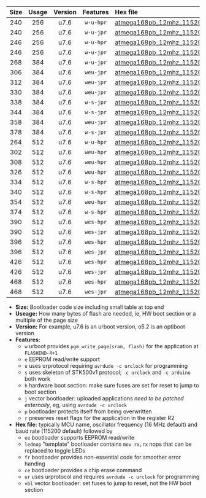 |Size|Usage|Version|Features|Hex file|
|:-:|:-:|:-:|:-:|:--|
|240|256|u7.6|`w-u-hpr`|[atmega168pb_12mhz_115200bps_ur.hex](https://raw.githubusercontent.com/stefanrueger/urboot/main//atmega168pb_12mhz_115200bps_ur.hex)|
|240|256|u7.6|`w-u-jpr`|[atmega168pb_12mhz_115200bps_ur_vbl.hex](https://raw.githubusercontent.com/stefanrueger/urboot/main//atmega168pb_12mhz_115200bps_ur_vbl.hex)|
|246|256|u7.6|`w-u-hpr`|[atmega168pb_12mhz_115200bps_lednop_ur.hex](https://raw.githubusercontent.com/stefanrueger/urboot/main//atmega168pb_12mhz_115200bps_lednop_ur.hex)|
|246|256|u7.6|`w-u-jpr`|[atmega168pb_12mhz_115200bps_lednop_ur_vbl.hex](https://raw.githubusercontent.com/stefanrueger/urboot/main//atmega168pb_12mhz_115200bps_lednop_ur_vbl.hex)|
|268|384|u7.6|`w-u-jpr`|[atmega168pb_12mhz_115200bps_lednop_fr_ur_vbl.hex](https://raw.githubusercontent.com/stefanrueger/urboot/main//atmega168pb_12mhz_115200bps_lednop_fr_ur_vbl.hex)|
|306|384|u7.6|`weu-jpr`|[atmega168pb_12mhz_115200bps_ee_ur_vbl.hex](https://raw.githubusercontent.com/stefanrueger/urboot/main//atmega168pb_12mhz_115200bps_ee_ur_vbl.hex)|
|312|384|u7.6|`weu-jpr`|[atmega168pb_12mhz_115200bps_ee_lednop_ur_vbl.hex](https://raw.githubusercontent.com/stefanrueger/urboot/main//atmega168pb_12mhz_115200bps_ee_lednop_ur_vbl.hex)|
|330|384|u7.6|`weu-jpr`|[atmega168pb_12mhz_115200bps_ee_lednop_fr_ur_vbl.hex](https://raw.githubusercontent.com/stefanrueger/urboot/main//atmega168pb_12mhz_115200bps_ee_lednop_fr_ur_vbl.hex)|
|338|384|u7.6|`w-s-jpr`|[atmega168pb_12mhz_115200bps_vbl.hex](https://raw.githubusercontent.com/stefanrueger/urboot/main//atmega168pb_12mhz_115200bps_vbl.hex)|
|344|384|u7.6|`w-s-jpr`|[atmega168pb_12mhz_115200bps_lednop_vbl.hex](https://raw.githubusercontent.com/stefanrueger/urboot/main//atmega168pb_12mhz_115200bps_lednop_vbl.hex)|
|358|384|u7.6|`weu-jpr`|[atmega168pb_12mhz_115200bps_ee_lednop_fr_ce_ur_vbl.hex](https://raw.githubusercontent.com/stefanrueger/urboot/main//atmega168pb_12mhz_115200bps_ee_lednop_fr_ce_ur_vbl.hex)|
|378|384|u7.6|`w-s-jpr`|[atmega168pb_12mhz_115200bps_lednop_fr_vbl.hex](https://raw.githubusercontent.com/stefanrueger/urboot/main//atmega168pb_12mhz_115200bps_lednop_fr_vbl.hex)|
|264|512|u7.6|`w-u-hpr`|[atmega168pb_12mhz_115200bps_lednop_fr_ur.hex](https://raw.githubusercontent.com/stefanrueger/urboot/main//atmega168pb_12mhz_115200bps_lednop_fr_ur.hex)|
|302|512|u7.6|`weu-hpr`|[atmega168pb_12mhz_115200bps_ee_ur.hex](https://raw.githubusercontent.com/stefanrueger/urboot/main//atmega168pb_12mhz_115200bps_ee_ur.hex)|
|308|512|u7.6|`weu-hpr`|[atmega168pb_12mhz_115200bps_ee_lednop_ur.hex](https://raw.githubusercontent.com/stefanrueger/urboot/main//atmega168pb_12mhz_115200bps_ee_lednop_ur.hex)|
|326|512|u7.6|`weu-hpr`|[atmega168pb_12mhz_115200bps_ee_lednop_fr_ur.hex](https://raw.githubusercontent.com/stefanrueger/urboot/main//atmega168pb_12mhz_115200bps_ee_lednop_fr_ur.hex)|
|334|512|u7.6|`w-s-hpr`|[atmega168pb_12mhz_115200bps.hex](https://raw.githubusercontent.com/stefanrueger/urboot/main//atmega168pb_12mhz_115200bps.hex)|
|340|512|u7.6|`w-s-hpr`|[atmega168pb_12mhz_115200bps_lednop.hex](https://raw.githubusercontent.com/stefanrueger/urboot/main//atmega168pb_12mhz_115200bps_lednop.hex)|
|354|512|u7.6|`weu-hpr`|[atmega168pb_12mhz_115200bps_ee_lednop_fr_ce_ur.hex](https://raw.githubusercontent.com/stefanrueger/urboot/main//atmega168pb_12mhz_115200bps_ee_lednop_fr_ce_ur.hex)|
|374|512|u7.6|`w-s-hpr`|[atmega168pb_12mhz_115200bps_lednop_fr.hex](https://raw.githubusercontent.com/stefanrueger/urboot/main//atmega168pb_12mhz_115200bps_lednop_fr.hex)|
|390|512|u7.6|`wes-hpr`|[atmega168pb_12mhz_115200bps_ee.hex](https://raw.githubusercontent.com/stefanrueger/urboot/main//atmega168pb_12mhz_115200bps_ee.hex)|
|390|512|u7.6|`wes-jpr`|[atmega168pb_12mhz_115200bps_ee_vbl.hex](https://raw.githubusercontent.com/stefanrueger/urboot/main//atmega168pb_12mhz_115200bps_ee_vbl.hex)|
|396|512|u7.6|`wes-hpr`|[atmega168pb_12mhz_115200bps_ee_lednop.hex](https://raw.githubusercontent.com/stefanrueger/urboot/main//atmega168pb_12mhz_115200bps_ee_lednop.hex)|
|396|512|u7.6|`wes-jpr`|[atmega168pb_12mhz_115200bps_ee_lednop_vbl.hex](https://raw.githubusercontent.com/stefanrueger/urboot/main//atmega168pb_12mhz_115200bps_ee_lednop_vbl.hex)|
|426|512|u7.6|`wes-hpr`|[atmega168pb_12mhz_115200bps_ee_lednop_fr.hex](https://raw.githubusercontent.com/stefanrueger/urboot/main//atmega168pb_12mhz_115200bps_ee_lednop_fr.hex)|
|426|512|u7.6|`wes-jpr`|[atmega168pb_12mhz_115200bps_ee_lednop_fr_vbl.hex](https://raw.githubusercontent.com/stefanrueger/urboot/main//atmega168pb_12mhz_115200bps_ee_lednop_fr_vbl.hex)|
|468|512|u7.6|`wes-hpr`|[atmega168pb_12mhz_115200bps_ee_lednop_fr_ce.hex](https://raw.githubusercontent.com/stefanrueger/urboot/main//atmega168pb_12mhz_115200bps_ee_lednop_fr_ce.hex)|
|468|512|u7.6|`wes-jpr`|[atmega168pb_12mhz_115200bps_ee_lednop_fr_ce_vbl.hex](https://raw.githubusercontent.com/stefanrueger/urboot/main//atmega168pb_12mhz_115200bps_ee_lednop_fr_ce_vbl.hex)|

- **Size:** Bootloader code size including small table at top end
- **Useage:** How many bytes of flash are needed, ie, HW boot section or a multiple of the page size
- **Version:** For example, u7.6 is an urboot version, o5.2 is an optiboot version
- **Features:**
  + `w` urboot provides `pgm_write_page(sram, flash)` for the application at `FLASHEND-4+1`
  + `e` EEPROM read/write support
  + `u` uses urprotocol requiring `avrdude -c urclock` for programming
  + `s` uses skeleton of STK500v1 protocol; `-c urclock` and `-c arduino` both work
  + `h` hardware boot section: make sure fuses are set for reset to jump to boot section
  + `j` vector bootloader: uploaded applications *need to be patched externally*, eg, using `avrdude -c urclock`
  + `p` bootloader protects itself from being overwritten
  + `r` preserves reset flags for the application in the register R2
- **Hex file:** typically MCU name, oscillator frequency (16 MHz default) and baud rate (115200 default) followed by
  + `ee` bootloader supports EEPROM read/write
  + `lednop` "template" bootloader contains `mov rx,rx` nops that can be replaced to toggle LEDs
  + `fr` bootloader provides non-essential code for smoother error handing
  + `ce` bootloader provides a chip erase command
  + `ur` uses urprotocol and requires `avrdude -c urclock` for programming
  + `vbl` vector bootloader: set fuses to jump to reset, not the HW boot section
